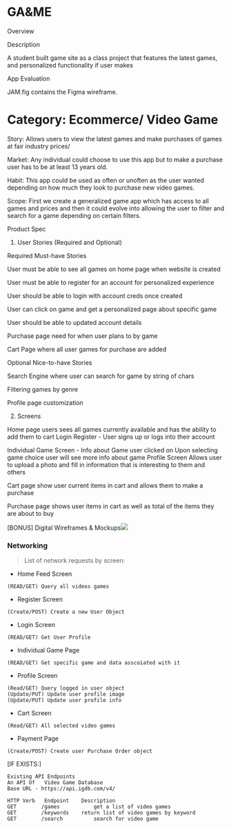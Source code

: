 # GA&ME


Overview

Description


A student built game site as a class project that features the latest games, and personalized functionality if user makes



App Evaluation

JAM.fig contains the Figma wireframe.


Category: Ecommerce/ Video Game
=======


Story: Allows users to view the latest games and make purchases of games at fair industry prices/

Market: Any individual could choose to use this app but to make a purchase user has to be at least 13 years old.

Habit: This app could be used as often or unoften as the user wanted depending on how much they look to purchase new video games.

Scope: First we create a generalized game app which has access to all games and prices and then it could evolve into allowing the user to filter and search for a game depending on certain filters.

Product Spec

1. User Stories (Required and Optional)


Required Must-have Stories

User must be able to see all games on home page when website is created

User must be able to register for an account for personalized experience

User should be able to login with account creds once created

User can click on game and get a personalized page about specific game

User should be able to updated account details

Purchase page need for when user plans to by game

Cart Page where all user games for purchase are added


Optional Nice-to-have Stories

Search Engine where user can search for game by string of chars

Filtering games by genre


Profile page customization


2. Screens

Home page
users sees all games currently available and has the ability to add them to cart
Login
Register - User signs up or logs into their account

Individual Game Screen - Info about Game user clicked on
Upon selecting game choice user will see more info about game
Profile Screen
Allows user to upload a photo and fill in information that is interesting to them and others

Cart page
show user current items in cart and allows them to make a purchase

Purchase page
shows user items in cart as well as total of the items they are about to buy


[BONUS] Digital Wireframes & Mockups![](blob/main/mockup.jpeg)



### Networking
> List of network requests by screen:

- Home Feed Screen
```
(READ/GET) Query all videos games 
```

- Register Screen
```
(Create/POST) Create a new User Object
```

- Login Screen
```  
(READ/GET) Get User Profile
```

- Individual Game Page
```
(READ/GET) Get specific game and data asscoiated with it
```

- Profile Screen
``` 
(Read/GET) Query logged in user object
(Update/PUT) Update user profile image
(Update/PUT) Update user profile info
```

- Cart Screen 
``` 
(Read/GET) All selected video games
```

- Payment Page
```
(Create/POST) Create user Purchase Order object
```

[IF EXISTS:] 
```
Existing API Endpoints
An API Of   Video Game Database
Base URL - https://api.igdb.com/v4/

HTTP Verb	Endpoint	Description
GET	       /games	        get a list of video games
GET	       /keywords	return list of video games by keyword
GET	       /search	        search for video game

```

